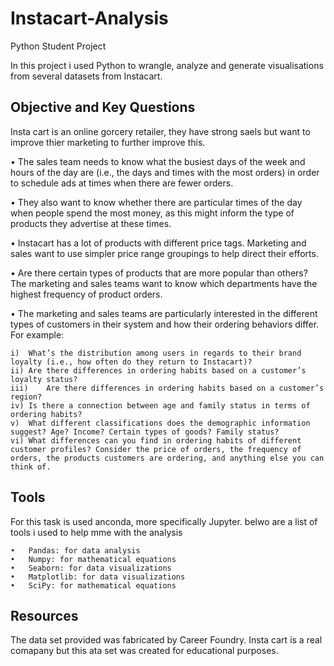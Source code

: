 # Instacart-Analysis
Python Student Project

In this project i used Python to wrangle, analyze and generate visualisations from several datasets from Instacart.


## Objective and Key Questions
Insta cart is an online gorcery retailer, they have strong saels but want to improve thier marketing to further improve this.


•	The sales team needs to know what the busiest days of the week and hours of the day are (i.e., the days and times with the most orders) in order to schedule ads at times when there are fewer orders.

•	They also want to know whether there are particular times of the day when people spend the most money, as this might inform the type of products they advertise at these times.

•	Instacart has a lot of products with different price tags. Marketing and sales want to use simpler price range groupings to help direct their efforts.

•	Are there certain types of products that are more popular than others? The marketing and sales teams want to know which departments have the highest frequency of product orders.

•	The marketing and sales teams are particularly interested in the different types of customers in their system and how their ordering behaviors differ. For example:
```
i)	What’s the distribution among users in regards to their brand loyalty (i.e., how often do they return to Instacart)?
ii)	Are there differences in ordering habits based on a customer’s loyalty status?
iii)    Are there differences in ordering habits based on a customer’s region?
iv)	Is there a connection between age and family status in terms of ordering habits?
v)	What different classifications does the demographic information suggest? Age? Income? Certain types of goods? Family status? 
vi)	What differences can you find in ordering habits of different customer profiles? Consider the price of orders, the frequency of orders, the products customers are ordering, and anything else you can think of.
```
## Tools

For this task is used anconda, more specifically Jupyter.
belwo are a list of tools i used to help mme with the analysis
```
•	Pandas: for data analysis
•	Numpy: for mathematical equations
•	Seaborn: for data visualizations
•	Matplotlib: for data visualizations
•	SciPy: for mathematical equations
```

## Resources

The data set provided was fabricated by Career Foundry. Insta cart is a real comapany but this ata set was created for educational purposes.
